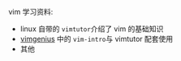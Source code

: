 vim 学习资料:
- linux 自带的 `vimtutor`介绍了 vim 的基础知识
- [vimgenius](http://www.vimgenius.com/lessons) 中的 `vim-intro`与 vimtutor 配套使用
- 其他